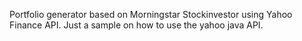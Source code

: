 Portfolio generator based on Morningstar Stockinvestor using Yahoo Finance API. Just a sample on how to use the yahoo java API.
